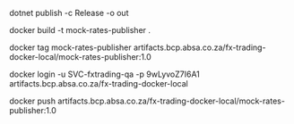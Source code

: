 ﻿dotnet publish -c Release -o out

docker build -t mock-rates-publisher .

docker tag mock-rates-publisher artifacts.bcp.absa.co.za/fx-trading-docker-local/mock-rates-publisher:1.0

docker login -u SVC-fxtrading-qa -p 9wLyvoZ7I6A1 artifacts.bcp.absa.co.za/fx-trading-docker-local

docker push artifacts.bcp.absa.co.za/fx-trading-docker-local/mock-rates-publisher:1.0